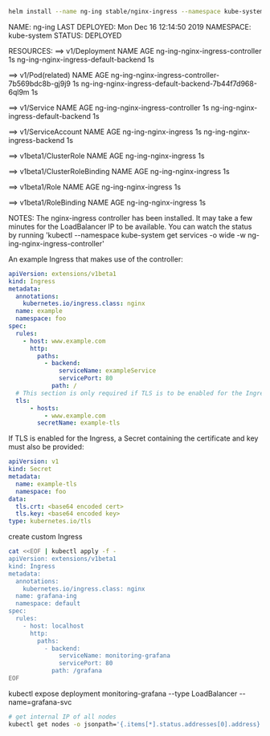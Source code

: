 ~~~sh
helm install --name ng-ing stable/nginx-ingress --namespace kube-system --set controller.service.loadBalancerIP="10.0.2.15"
~~~

NAME:   ng-ing
LAST DEPLOYED: Mon Dec 16 12:14:50 2019
NAMESPACE: kube-system
STATUS: DEPLOYED

RESOURCES:
==> v1/Deployment
NAME                                  AGE
ng-ing-nginx-ingress-controller       1s
ng-ing-nginx-ingress-default-backend  1s

==> v1/Pod(related)
NAME                                                   AGE
ng-ing-nginx-ingress-controller-7b569bdc8b-gj9j9       1s
ng-ing-nginx-ingress-default-backend-7b44f7d968-6ql9m  1s

==> v1/Service
NAME                                  AGE
ng-ing-nginx-ingress-controller       1s
ng-ing-nginx-ingress-default-backend  1s

==> v1/ServiceAccount
NAME                          AGE
ng-ing-nginx-ingress          1s
ng-ing-nginx-ingress-backend  1s

==> v1beta1/ClusterRole
NAME                  AGE
ng-ing-nginx-ingress  1s

==> v1beta1/ClusterRoleBinding
NAME                  AGE
ng-ing-nginx-ingress  1s

==> v1beta1/Role
NAME                  AGE
ng-ing-nginx-ingress  1s

==> v1beta1/RoleBinding
NAME                  AGE
ng-ing-nginx-ingress  1s


NOTES:
The nginx-ingress controller has been installed.
It may take a few minutes for the LoadBalancer IP to be available.
You can watch the status by running 'kubectl --namespace kube-system get services -o wide -w ng-ing-nginx-ingress-controller'

An example Ingress that makes use of the controller:
~~~yml
apiVersion: extensions/v1beta1
kind: Ingress
metadata:
  annotations:
    kubernetes.io/ingress.class: nginx
  name: example
  namespace: foo
spec:
  rules:
    - host: www.example.com
      http:
        paths:
          - backend:
              serviceName: exampleService
              servicePort: 80
            path: /
  # This section is only required if TLS is to be enabled for the Ingress
  tls:
      - hosts:
          - www.example.com
        secretName: example-tls
~~~

If TLS is enabled for the Ingress, a Secret containing the certificate and key must also be provided:
~~~yml
apiVersion: v1
kind: Secret
metadata:
  name: example-tls
  namespace: foo
data:
  tls.crt: <base64 encoded cert>
  tls.key: <base64 encoded key>
type: kubernetes.io/tls
~~~


create custom Ingress
~~~sh
cat <<EOF | kubectl apply -f -
apiVersion: extensions/v1beta1
kind: Ingress
metadata:
  annotations:
    kubernetes.io/ingress.class: nginx
  name: grafana-ing
  namespace: default
spec:
  rules:
    - host: localhost
      http:
        paths:
          - backend:
              serviceName: monitoring-grafana
              servicePort: 80
            path: /grafana
EOF
~~~
<!-- kubectl expose deployment hello-world --type=LoadBalancer --name=my-service -->

kubectl expose deployment monitoring-grafana --type LoadBalancer --name=grafana-svc
~~~sh
# get internal IP of all nodes
kubectl get nodes -o jsonpath='{.items[*].status.addresses[0].address}'
~~~
